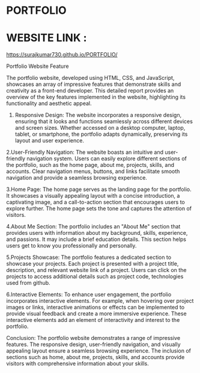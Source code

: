 # PORTFOLIO

# WEBSITE LINK :
https://surajkumar730.github.io/PORTFOLIO/

Portfolio Website Feature 

The portfolio website, developed using HTML, CSS, and JavaScript, showcases an array of impressive features that demonstrate  skills and creativity as a front-end developer. This detailed report provides an overview of the key features implemented in the website, highlighting its functionality and aesthetic appeal.

1. Responsive Design:
          The website incorporates a responsive design, ensuring that it looks and functions seamlessly across different devices and screen sizes.
          Whether accessed on a desktop computer, laptop, tablet, or smartphone, the portfolio adapts dynamically, preserving its layout and user experience.

2.User-Friendly Navigation:
          The website boasts an intuitive and user-friendly navigation system. Users can easily explore different sections 
          of the portfolio, such as the home page, about me, projects, skills, and accounts. Clear navigation menus, buttons, 
          and links facilitate smooth navigation and provide a seamless browsing experience.

3.Home Page:
          The home page serves as the landing page for the portfolio. It showcases a visually appealing layout with a concise introduction, 
          a captivating image, and a call-to-action section that encourages users to explore further. The home page sets the tone and captures 
          the attention of visitors.

4.About Me Section:
          The portfolio includes an "About Me" section that provides users with information about my background, skills, experience, and passions.
          It may include a brief education details. This section helps users get to know you professionally and personally.

5.Projects Showcase:
          The portfolio features a dedicated section to showcase your projects. Each project is presented with a project title,
          description, and relevant website link of a project. Users can click on the projects to access additional details such as 
          project code, technologies used from github. 

6.Interactive Elements:
          To enhance user engagement, the portfolio incorporates interactive elements. For example, when hovering over project images or links,
          interactive animations or effects can be implemented to provide visual feedback and create a more immersive experience. 
          These interactive elements add an element of interactivity and interest to the portfolio.


Conclusion:
The portfolio website demonstrates a range of impressive features. The responsive design, user-friendly navigation, and visually appealing layout ensure a seamless browsing experience. The inclusion of sections such as home, about me, projects, skills, and accounts provide visitors with comprehensive information about your skills. 






